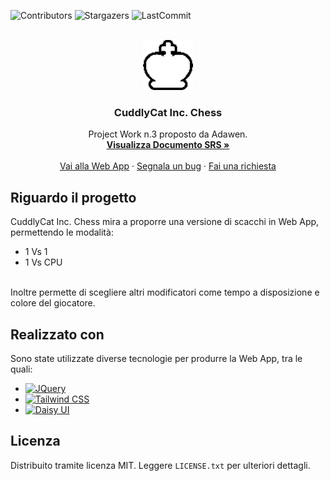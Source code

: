 ![Contributors][contributors-shield]
![Stargazers][stars-shield]
![LastCommit][lastcommit-shield]

<br />
<div align="center">
  <a href="https://github.com/Soe18/CuddlyCat_Inc">
    <!-- Logo lì sotto -->
    <img src="assets/Wking.png" alt="Logo" width="80" height="80">
  </a>

  <h3 align="center"> CuddlyCat Inc. Chess </h3>

  <p align="center">
    Project Work n.3 proposto da Adawen.
    <br />
    <a href=""><strong>Visualizza Documento SRS »</strong></a>
    <br />
    <br />
    <a href="https://soe18.github.io/CuddlyCat_Inc/">Vai alla Web App</a>
    ·
    <a href="https://github.com/soe18/CuddlyCat_Inc/issues">Segnala un bug</a>
    ·
    <a href="https://github.com/soe18/CuddlyCat_Inc/issues">Fai una richiesta</a>
  </p>
</div>

<!-- Metti table of contents -->

## Riguardo il progetto
CuddlyCat Inc. Chess mira a proporre una versione di scacchi in Web App, permettendo le modalità:
* 1 Vs 1
* 1 Vs CPU
<br>
Inoltre permette di scegliere altri modificatori come tempo a disposizione e colore del giocatore.

## Realizzato con
Sono state utilizzate diverse tecnologie per produrre la Web App, tra le quali:
* [![JQuery][JQuery.com]][JQuery-url]
* [![Tailwind CSS][Tailwind Css]][Tailwind CSS-url]
* [![Daisy UI][Daisy UI]][Daisy UI-url]

## Licenza
Distribuito tramite licenza MIT. Leggere `LICENSE.txt` per ulteriori dettagli.


[contributors-shield]: https://img.shields.io/github/contributors/soe18/CuddlyCat_Inc.svg?style=for-the-badge
[stars-shield]: https://img.shields.io/github/stars/soe18/CuddlyCat_Inc.svg?style=for-the-badge
[lastcommit-shield]: https://img.shields.io/github/last-commit/soe18/CuddlyCat_Inc?style=for-the-badge
[JQuery.com]: https://img.shields.io/badge/jQuery-0769AD?style=for-the-badge&logo=jquery&logoColor=white
[JQuery-url]: https://jquery.com
[Tailwind CSS]: https://img.shields.io/badge/-Tailwind%20CSS-06B6D4?style=for-the-badge&logo=tailwindcss&logoColor=white
[Tailwind CSS-url]: https://tailwindcss.com/
[Daisy UI]: https://img.shields.io/badge/Daisy%20UI-5A0EF8?style=for-the-badge&logoColor=white
[Daisy UI-url]: https://daisyui.com/
